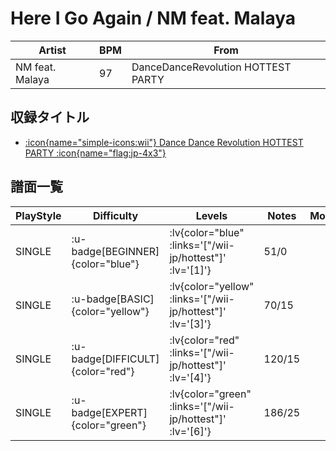 # Here I Go Again / NM feat. Malaya

|Artist|BPM|From|
|------|---|----|
|NM feat. Malaya|97|DanceDanceRevolution HOTTEST PARTY|

## 収録タイトル

- [ :icon{name="simple-icons:wii"} Dance Dance Revolution HOTTEST PARTY :icon{name="flag:jp-4x3"} ](/wii-jp/hottest)

## 譜面一覧

|PlayStyle|Difficulty|Levels|Notes|Movie|
|---------|----------|------|-----|-----|
|SINGLE| :u-badge[BEGINNER]{color="blue"} | :lv{color="blue" :links='["/wii-jp/hottest"]' :lv='[1]'} |51/0||
|SINGLE| :u-badge[BASIC]{color="yellow"} | :lv{color="yellow" :links='["/wii-jp/hottest"]' :lv='[3]'} |70/15||
|SINGLE| :u-badge[DIFFICULT]{color="red"} | :lv{color="red" :links='["/wii-jp/hottest"]' :lv='[4]'} |120/15||
|SINGLE| :u-badge[EXPERT]{color="green"} | :lv{color="green" :links='["/wii-jp/hottest"]' :lv='[6]'} |186/25||
